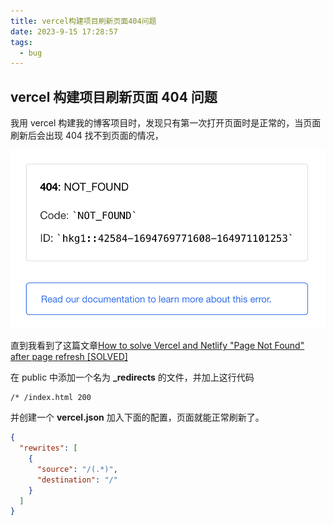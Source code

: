 ```yaml
---
title: vercel构建项目刷新页面404问题
date: 2023-9-15 17:28:57
tags:
  - bug
---
```


## vercel 构建项目刷新页面 404 问题

我用 vercel 构建我的博客项目时，发现只有第一次打开页面时是正常的，当页面刷新后会出现 404 找不到页面的情况，

![404](./vercel-build-err_1.png)

直到我看到了这篇文章[How to solve Vercel and Netlify "Page Not Found" after page refresh [SOLVED]](https://dev.to/devvsakib/how-to-solve-vercel-and-netlify-page-not-found-after-page-refresh-solved-2ol7)

在 public 中添加一个名为 **\_redirects** 的文件，并加上这行代码

```
/* /index.html 200
```

并创建一个 **vercel.json** 加入下面的配置，页面就能正常刷新了。

```json
{
  "rewrites": [
    {
      "source": "/(.*)",
      "destination": "/"
    }
  ]
}
```
